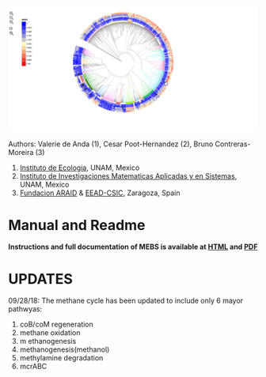![MEBS](./images/MEBS.png) 

Authors: Valerie de Anda (1), Cesar Poot-Hernandez (2), Bruno Contreras-Moreira (3)

1. [Instituto de Ecologia](http://web.ecologia.unam.mx), UNAM, Mexico
2. [Instituto de Investigaciones Matematicas Aplicadas y en Sistemas](http://www.iimas.unam.mx), UNAM, Mexico
3. [Fundacion ARAID](http://www.araid.es) & [EEAD-CSIC](http://www.eead.csic.es), Zaragoza, Spain

# Manual and Readme 

**Instructions and full documentation of MEBS is available at  [HTML](https://eead-csic-compbio.github.io/metagenome_Pfam_score/READMEv1.html) and [PDF](https://eead-csic-compbio.github.io/metagenome_Pfam_score/manual.v1.pdf)**

# UPDATES 

09/28/18:  The methane cycle has been updated to include only 6 mayor pathwyas: 

1. coB/coM regeneration
2. methane oxidation 
3. m ethanogenesis
4. methanogenesis(methanol) 
5. methylamine degradation
6. mcrABC 
